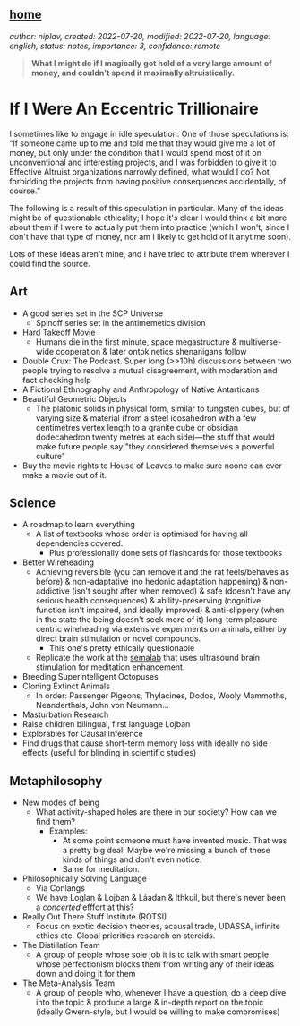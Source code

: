 [home](./index.md)
------------------

*author: niplav, created: 2022-07-20, modified: 2022-07-20, language: english, status: notes, importance: 3, confidence: remote*

> __What I might do if I magically got hold of a very large amount of
money, and couldn't spend it maximally altruistically.__

If I Were An Eccentric Trillionaire
=====================================

I sometimes like to engage in idle speculation. One of those speculations
is: “If someone came up to me and told me that they would give me a lot
of money, but only under the condition that I would spend most of it on
unconventional and interesting projects, and I was forbidden to give it to
Effective Altruist organizations narrowly defined, what would I do? Not
forbidding the projects from having positive consequences accidentally,
of course.”

The following is a result of this speculation in particular. Many of
the ideas might be of questionable ethicality; I hope it's clear I would
think a bit more about them if I were to actually put them into practice
(which I won't, since I don't have that type of money, nor am I likely
to get hold of it anytime soon).

Lots of these ideas aren't mine, and I have tried to attribute them
wherever I could find the source.

Art
----

* A good series set in the SCP Universe
	* Spinoff series set in the antimemetics division
* Hard Takeoff Movie
	* Humans die in the first minute, space megastructure & multiverse-wide cooperation & later ontokinetics shenanigans follow
* Double Crux: The Podcast. Super long (>>10h) discussions between two people trying to resolve a mutual disagreement, with moderation and fact checking help
* A Fictional Ethnography and Anthropology of Native Antarticans
* Beautiful Geometric Objects
	* The platonic solids in physical form, similar to tungsten cubes, but of varying size & material (from a steel icosahedron with a few centimetres vertex length to a granite cube or obsidian dodecahedron twenty metres at each side)—the stuff that would make future people say "they considered themselves a powerful culture"
* Buy the movie rights to House of Leaves to make sure noone can ever make a movie out of it.

Science
--------

* A roadmap to learn everything
	* A list of textbooks whose order is optimised for having all dependencies covered.
		* Plus professionally done sets of flashcards for those textbooks
* Better Wireheading
	* Achieving reversible (you can remove it and the rat feels/behaves as before) & non-adaptative (no hedonic adaptation happening) & non-addictive (isn't sought after when removed) & safe (doesn't have any serious health consequences) & ability-preserving (cognitive function isn't impaired, and ideally improved) & anti-slippery (when in the state the being doesn't seek more of it) long-term pleasure centric wireheading via extensive experiments on animals, either by direct brain stimulation or novel compounds.
		* This one's pretty ethically questionable
	* Replicate the work at the [semalab](https://semalab.arizona.edu/) that uses ultrasound brain stimulation for meditation enhancement.
* Breeding Superintelligent Octopuses
* Cloning Extinct Animals
	* In order: Passenger Pigeons, Thylacines, Dodos, Wooly Mammoths, Neanderthals, John von Neumann…
* Masturbation Research
* Raise children bilingual, first language Lojban
* Explorables for Causal Inference
* Find drugs that cause short-term memory loss with ideally no side effects (useful for blinding in scientific studies)

Metaphilosophy
---------------

* New modes of being
	* What activity-shaped holes are there in our society? How can we find them?
		* Examples:
			* At some point someone must have invented music. That was a pretty big deal! Maybe we're missing a bunch of these kinds of things and don't even notice.
			* Same for meditation.
* Philosophically Solving Language
	* Via Conlangs
	* We have Loglan & Lojban & Láadan & Ithkuil, but there's never been a *concerted* efffort at this?
* Really Out There Stuff Institute (ROTSI)
	* Focus on exotic decision theories, acausal trade, UDASSA, infinite ethics etc. Global priorities research on steroids.
* The Distillation Team
	* A group of people whose sole job it is to talk with smart people whose perfectionism blocks them from writing any of their ideas down and doing it for them
* The Meta-Analysis Team
	* A group of people who, whenever I have a question, do a deep dive into the topic & produce a large & in-depth report on the topic (ideally Gwern-style, but I would be willing to make compromises)
